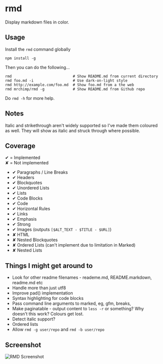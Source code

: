 # rmd #

Display markdown files in color.


## Usage ##

Install the `rmd` command globally

    npm install -g

Then you can do the following...

    rmd                            # Show README.md from current directory
    rmd foo.md -i                  # Use dark-on-light style
    rmd http://example.com/foo.md  # Show foo.md from a the web
    rmd mrchimp/rmd -g             # Show README.md from Github repo

Do `rmd -h` for more help.
 

## Notes ##

Italic and strikethrough aren't widely supported so I've made them coloured as well. They will show as italic and struck through where possible.


## Coverage ##

✔ = Implemented  
✘ = Not implemented

 * ✔ Paragraphs / Line Breaks
 * ✔ Headers
 * ✔ Blockquotes
 * ✔ Unordered Lists
 * ✔ Lists
 * ✔ Code Blocks
 * ✔ Code
 * ✔ Horizontal Rules
 * ✔ Links
 * ✔ Emphasis
 * ✔ Strong
 * ✔ Images (outputs `[$ALT_TEXT - $TITLE - $URL]`)
 * ✘ HTML
 * ✘ Nested Blockquotes
 * ✘ Ordered Lists (can't implement due to limitation in Marked)
 * ✘ Nested Lists


## Things I might get around to ##

* Look for other readme filenames - reademe.md, README.markdown, readme.md etc
* Handle more than just utf8
* Improve pad() implementation
* Syntax highlighting for code blocks
* Pass command line arguments to marked, eg, gfm, breaks, 
* Make paginatable - output content to `less -r` or something? Why doesn't this work? Colours get lost.
* Detect italic support?
* Ordered lists 
* Allow `rmd -g user/repo` and `rmd -b user/repo`

## Screenshot ##

![RMD Screenshot](http://deviouschimp.co.uk/misc/rmd-screenshot.png)
